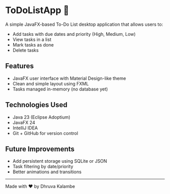 # ToDoListApp 📝

A simple JavaFX-based To-Do List desktop application that allows users to:

- Add tasks with due dates and priority (High, Medium, Low)
- View tasks in a list
- Mark tasks as done
- Delete tasks

## Features
- JavaFX user interface with Material Design-like theme
- Clean and simple layout using FXML
- Tasks managed in-memory (no database yet)

## Technologies Used
- Java 23 (Eclipse Adoptium)
- JavaFX 24
- IntelliJ IDEA
- Git + GitHub for version control

## Future Improvements
- Add persistent storage using SQLite or JSON
- Task filtering by date/priority
- Better animations and transitions

---

Made with ❤️ by Dhruva Kalambe
